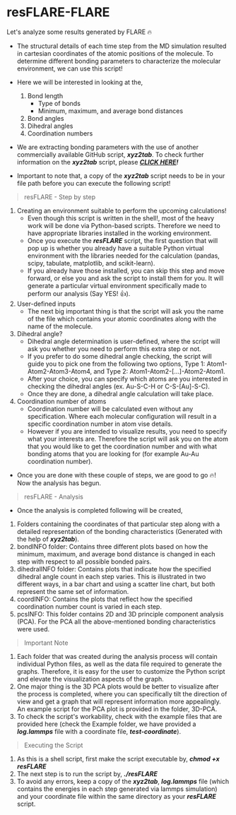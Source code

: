 # resFLARE-FLARE
Let's analyze some results generated by FLARE 🔥

* The structural details of each time step from the MD simulation resulted in cartesian coordinates of the atomic positions of the molecule. To determine different bonding parameters to characterize the molecular environment, we can use this script!

* Here we will be interested in looking at the,
  1. Bond length
     * Type of bonds
     * Minimum, maximum, and average bond distances
  3. Bond angles
  4. Dihedral angles
  5. Coordination numbers

* We are extracting bonding parameters with the use of another commercially available GitHub script, **_xyz2tab_**. To check further information on the **_xyz2tab_** script, please _**[CLICK HERE](https://github.com/radi0sus/xyz2tab.git)!**_
* Important to note that, a copy of the **_xyz2tab_** script needs to be in your file path before you can execute the following script!

> resFLARE - Step by step
1. Creating an environment suitable to perform the upcoming calculations!
   * Even though this script is written in the shell!, most of the heavy work will be done via Python-based scripts. Therefore we need to have appropriate libraries installed in the working environment.
   * Once you execute the **_resFLARE_** script, the first question that will pop up is whether you already have a suitable Python virtual environment with the libraries needed for the calculation (pandas, scipy, tabulate, matplotlib, and scikit-learn).
   * If you already have those installed, you can skip this step and move forward, or else you and ask the script to install them for you. It will generate a particular virtual environment specifically made to perform our analysis (Say YES! 👍).
3. User-defined inputs
   * The next big important thing is that the script will ask you the name of the file which contains your atomic coordinates along with the name of the molecule.
5. Dihedral angle?
   * Dihedral angle determination is user-defined, where the script will ask you whether you need to perform this extra step or not.
   * If you prefer to do some dihedral angle checking, the script will guide you to pick one from the following two options, Type 1: Atom1-Atom2-Atom3-Atom4, and Type 2: Atom1-Atom2-[...]-Atom2-Atom1.
   * After your choice, you can specify which atoms are you interested in checking the dihedral angles (ex. Au-S-C-H or C-S-[Au]-S-C).
   * Once they are done, a dihedral angle calculation will take place.
7. Coordination number of atoms
   * Coordination number will be calculated even without any specification. Where each molecular configuration will result in a specific coordination number in atom vise details.
   * However if you are intended to visualize results, you need to specify what your interests are. Therefore the script will ask you on the atom that you would like to get the coordination number and with what bonding atoms that you are looking for (for example Au-Au coordination number). 

* Once you are done with these couple of steps, we are good to go 🔥! Now the analysis has begun.

> resFLARE - Analysis

* Once the analysis is completed following will be created,

1. Folders containing the coordinates of that particular step along with a detailed representation of the bonding characteristics (Generated with the help of **_xyz2tab_**).
2. bondINFO folder: Contains three different plots based on how the minimum, maximum, and average bond distance is changed in each step with respect to all possible bonded pairs.
3. dihedralINFO folder: Contains plots that indicate how the specified dihedral angle count in each step varies. This is illustrated in two different ways, in a bar chart and using a scatter line chart, but both represent the same set of information.
4. coordINFO: Contains the plots that reflect how the specified coordination number count is varied in each step.
5. pcsINFO: This folder contains 2D and 3D principle component analysis (PCA). For the PCA all the above-mentioned bonding characteristics were used.

> Important Note

1. Each folder that was created during the analysis process will contain individual Python files, as well as the data file required to generate the graphs. Therefore, it is easy for the user to customize the Python script and elevate the visualization aspects of the graph.
2. One major thing is the 3D PCA plots would be better to visualize after the process is completed, where you can specifically tilt the direction of view and get a graph that will represent information more appealingly. An example script for the PCA plot is provided in the folder, 3D-PCA.
3. To check the script's workability, check with the example files that are provided here (check the Example folder, we have provided a **_log.lammps_** file with a coordinate file, **_test-coordinate_**).

> Executing the Script

1. As this is a shell script, first make the script executable by, **_chmod +x resFLARE_**
2. The next step is to run the script by, _**./resFLARE**_
3. To avoid any errors, keep a copy of the **_xyz2tab_**, **_log.lammps_** file (which contains the energies in each step generated via lammps simulation) and your coordinate file within the same directory as your _**resFLARE**_ script.

